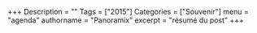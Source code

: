 +++
Description = ""
Tags = ["2015"]
Categories = ["Souvenir"]
menu = "agenda"
authorname = "Panoramix"
excerpt = "résumé du post"
+++
